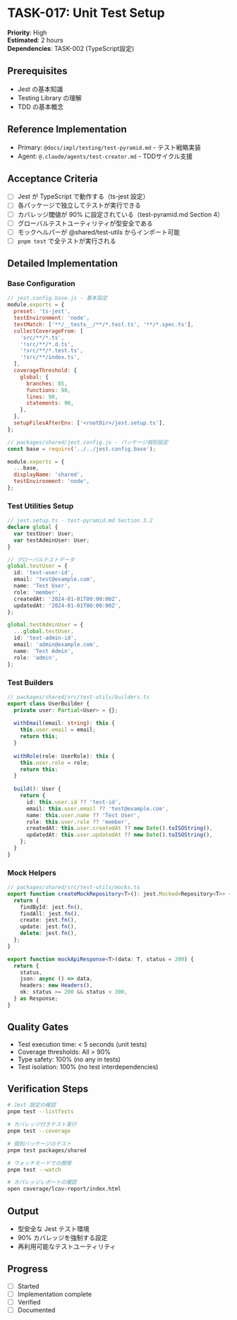# TASK-017: Unit Test Setup

**Priority**: High  
**Estimated**: 2 hours  
**Dependencies**: TASK-002 (TypeScript設定)

## Prerequisites

- Jest の基本知識
- Testing Library の理解
- TDD の基本概念

## Reference Implementation

- Primary: `@docs/impl/testing/test-pyramid.md` - テスト戦略実装
- Agent: `@.claude/agents/test-creator.md` - TDDサイクル支援

## Acceptance Criteria

- [ ] Jest が TypeScript で動作する（ts-jest 設定）
- [ ] 各パッケージで独立してテストが実行できる
- [ ] カバレッジ閾値が 90% に設定されている（test-pyramid.md Section 4）
- [ ] グローバルテストユーティリティが型安全である
- [ ] モックヘルパーが @shared/test-utils からインポート可能
- [ ] `pnpm test` で全テストが実行される

## Detailed Implementation

### Base Configuration
```javascript
// jest.config.base.js - 基本設定
module.exports = {
  preset: 'ts-jest',
  testEnvironment: 'node',
  testMatch: ['**/__tests__/**/*.test.ts', '**/*.spec.ts'],
  collectCoverageFrom: [
    'src/**/*.ts',
    '!src/**/*.d.ts',
    '!src/**/*.test.ts',
    '!src/**/index.ts',
  ],
  coverageThreshold: {
    global: {
      branches: 85,
      functions: 90,
      lines: 90,
      statements: 90,
    },
  },
  setupFilesAfterEnv: ['<rootDir>/jest.setup.ts'],
};

// packages/shared/jest.config.js - パッケージ個別設定
const base = require('../../jest.config.base');

module.exports = {
  ...base,
  displayName: 'shared',
  testEnvironment: 'node',
};
```

### Test Utilities Setup
```typescript
// jest.setup.ts - test-pyramid.md Section 3.2
declare global {
  var testUser: User;
  var testAdminUser: User;
}

// グローバルテストデータ
global.testUser = {
  id: 'test-user-id',
  email: 'test@example.com',
  name: 'Test User',
  role: 'member',
  createdAt: '2024-01-01T00:00:00Z',
  updatedAt: '2024-01-01T00:00:00Z',
};

global.testAdminUser = {
  ...global.testUser,
  id: 'test-admin-id',
  email: 'admin@example.com',
  name: 'Test Admin',
  role: 'admin',
};
```

### Test Builders
```typescript
// packages/shared/src/test-utils/builders.ts
export class UserBuilder {
  private user: Partial<User> = {};
  
  withEmail(email: string): this {
    this.user.email = email;
    return this;
  }
  
  withRole(role: UserRole): this {
    this.user.role = role;
    return this;
  }
  
  build(): User {
    return {
      id: this.user.id ?? 'test-id',
      email: this.user.email ?? 'test@example.com',
      name: this.user.name ?? 'Test User',
      role: this.user.role ?? 'member',
      createdAt: this.user.createdAt ?? new Date().toISOString(),
      updatedAt: this.user.updatedAt ?? new Date().toISOString(),
    };
  }
}
```

### Mock Helpers
```typescript
// packages/shared/src/test-utils/mocks.ts
export function createMockRepository<T>(): jest.Mocked<Repository<T>> {
  return {
    findById: jest.fn(),
    findAll: jest.fn(),
    create: jest.fn(),
    update: jest.fn(),
    delete: jest.fn(),
  };
}

export function mockApiResponse<T>(data: T, status = 200) {
  return {
    status,
    json: async () => data,
    headers: new Headers(),
    ok: status >= 200 && status < 300,
  } as Response;
}
```

## Quality Gates

- Test execution time: < 5 seconds (unit tests)
- Coverage thresholds: All > 90%
- Type safety: 100% (no any in tests)
- Test isolation: 100% (no test interdependencies)

## Verification Steps

```bash
# Jest 設定の確認
pnpm test --listTests

# カバレッジ付きテスト実行
pnpm test --coverage

# 個別パッケージのテスト
pnpm test packages/shared

# ウォッチモードでの開発
pnpm test --watch

# カバレッジレポートの確認
open coverage/lcov-report/index.html
```

## Output

- 型安全な Jest テスト環境
- 90% カバレッジを強制する設定
- 再利用可能なテストユーティリティ

## Progress

- [ ] Started
- [ ] Implementation complete
- [ ] Verified
- [ ] Documented
